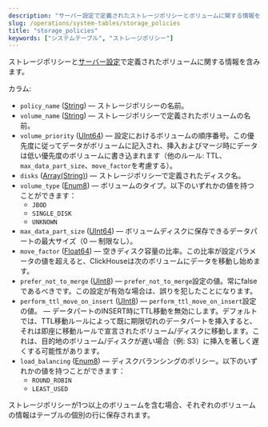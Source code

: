 ```yaml
---
description: "サーバー設定で定義されたストレージポリシーとボリュームに関する情報を含むシステムテーブル。"
slug: /operations/system-tables/storage_policies
title: "storage_policies"
keywords: ["システムテーブル", "ストレージポリシー"]
---
```


ストレージポリシーと[サーバー設定](../../engines/table-engines/mergetree-family/mergetree.md#table_engine-mergetree-multiple-volumes_configure)で定義されたボリュームに関する情報を含みます。

カラム:

- `policy_name` ([String](../../sql-reference/data-types/string.md)) — ストレージポリシーの名前。
- `volume_name` ([String](../../sql-reference/data-types/string.md)) — ストレージポリシーで定義されたボリュームの名前。
- `volume_priority` ([UInt64](../../sql-reference/data-types/int-uint.md)) — 設定におけるボリュームの順序番号。この優先度に従ってデータがボリュームに記入され、挿入およびマージ時にデータは低い優先度のボリュームに書き込まれます（他のルール: TTL、`max_data_part_size`、`move_factor`を考慮する）。
- `disks` ([Array(String)](../../sql-reference/data-types/array.md)) — ストレージポリシーで定義されたディスク名。
- `volume_type` ([Enum8](../../sql-reference/data-types/enum.md)) — ボリュームのタイプ。以下のいずれかの値を持つことができます：
    - `JBOD` 
    - `SINGLE_DISK`
    - `UNKNOWN`
- `max_data_part_size` ([UInt64](../../sql-reference/data-types/int-uint.md)) — ボリュームディスクに保存できるデータパートの最大サイズ（0 — 制限なし）。
- `move_factor` ([Float64](../../sql-reference/data-types/float.md)) — 空きディスク容量の比率。この比率が設定パラメータの値を超えると、ClickHouseは次のボリュームにデータを移動し始めます。
- `prefer_not_to_merge` ([UInt8](../../sql-reference/data-types/int-uint.md)) — `prefer_not_to_merge`設定の値。常にfalseであるべきです。この設定が有効な場合は、誤りを犯したことになります。
- `perform_ttl_move_on_insert` ([UInt8](../../sql-reference/data-types/int-uint.md)) — `perform_ttl_move_on_insert`設定の値。 — データパートのINSERT時にTTL移動を無効にします。デフォルトでは、TTL移動ルールによって既に期限切れのデータパートを挿入すると、それは即座に移動ルールで宣言されたボリューム/ディスクに移動します。これは、目的地のボリューム/ディスクが遅い場合（例: S3）に挿入を著しく遅くする可能性があります。
- `load_balancing` ([Enum8](../../sql-reference/data-types/enum.md)) — ディスクバランシングのポリシー。以下のいずれかの値を持つことができます：
    - `ROUND_ROBIN`
    - `LEAST_USED`

ストレージポリシーが1つ以上のボリュームを含む場合、それぞれのボリュームの情報はテーブルの個別の行に保存されます。
